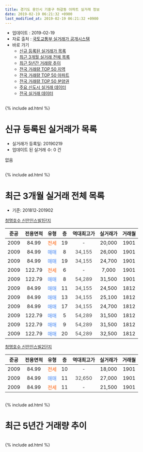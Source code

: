 ```yaml
---
title: 경기도 용인시 기흥구 하갈동 아파트 실거래 정보
date: 2019-02-19 06:21:32 +0900
last_modified_at: 2019-02-19 06:21:32 +0900
---
```


* 업데이트 : 2019-02-19
* 자료 출처 : [국토교통부 실거래가 공개시스템](http://rt.molit.go.kr)
* 바로 가기
    * [신규 등록된 실거래가 목록](#신규-등록된-실거래가-목록)
    * [최근 3개월 실거래 전체 목록](#최근-3개월-실거래-전체-목록)
    * [최근 5년간 거래량 추이](#최근-5년간-거래량-추이)
    * [전국 거래량 TOP 50 지역](https://inasie.github.io/apt-trade-info/최근-3개월-전국에서-가장-거래가-많이-발생한-지역)
    * [전국 거래량 TOP 50 아파트](https://inasie.github.io/apt-trade-info/최근-3개월-전국에서-가장-거래가-많이-발생한-아파트)
    * [전국 거래량 TOP 50 분양권](https://inasie.github.io/apt-trade-info/최근-3개월-전국에서-가장-거래가-많이-발생한-분양권)
    * [주요 신도시 실거래 데이터](https://inasie.github.io/apt-trade-info/주요-신도시)
    * [전국 실거래 데이터](https://inasie.github.io/apt-trade-info/전국)
<br>
{% include ad.html %}
<br>

# 신규 등록된 실거래가 목록
* 실거래가 등록일: 20190219
* 업데이트 된 실거래 수: 0 건

없음

<br>
{% include ad.html %}
<br>

# 최근 3개월 실거래 전체 목록
* 기준: 201812-201902


[청명호수 신안인스빌1단지](https://search.naver.com/search.naver?query=%EA%B2%BD%EA%B8%B0%EB%8F%84+%EC%9A%A9%EC%9D%B8%EC%8B%9C+%EA%B8%B0%ED%9D%A5%EA%B5%AC+%ED%95%98%EA%B0%88%EB%8F%99+%EC%B2%AD%EB%AA%85%ED%98%B8%EC%88%98+%EC%8B%A0%EC%95%88%EC%9D%B8%EC%8A%A4%EB%B9%8C1%EB%8B%A8%EC%A7%80)

|준공|전용면적|유형|층|역대최고가|실거래가|거래월|
|:---:|:---:|:---:|:---:|:---:|:---:|:---:|
|2009|84.99|<span style="color:#ff5a00">전세</span>|19|<span style="color:#444444">-</span>|20,000|1901|
|2009|84.99|<span style="color:#4285f3">매매</span>|8|<span style="color:#444444">34,155</span>|26,000|1901|
|2009|84.99|<span style="color:#4285f3">매매</span>|19|<span style="color:#444444">34,155</span>|24,700|1901|
|2009|122.79|<span style="color:#ff5a00">전세</span>|6|<span style="color:#444444">-</span>|7,000|1901|
|2009|122.79|<span style="color:#4285f3">매매</span>|8|<span style="color:#444444">54,289</span>|31,500|1901|
|2009|84.99|<span style="color:#4285f3">매매</span>|11|<span style="color:#444444">34,155</span>|24,500|1812|
|2009|84.99|<span style="color:#4285f3">매매</span>|13|<span style="color:#444444">34,155</span>|25,100|1812|
|2009|84.99|<span style="color:#4285f3">매매</span>|17|<span style="color:#444444">34,155</span>|24,700|1812|
|2009|122.79|<span style="color:#4285f3">매매</span>|5|<span style="color:#444444">54,289</span>|31,500|1812|
|2009|122.79|<span style="color:#4285f3">매매</span>|9|<span style="color:#444444">54,289</span>|31,500|1812|
|2009|122.79|<span style="color:#4285f3">매매</span>|20|<span style="color:#444444">54,289</span>|32,500|1812|

[청명호수 신안인스빌2단지](https://search.naver.com/search.naver?query=%EA%B2%BD%EA%B8%B0%EB%8F%84+%EC%9A%A9%EC%9D%B8%EC%8B%9C+%EA%B8%B0%ED%9D%A5%EA%B5%AC+%ED%95%98%EA%B0%88%EB%8F%99+%EC%B2%AD%EB%AA%85%ED%98%B8%EC%88%98+%EC%8B%A0%EC%95%88%EC%9D%B8%EC%8A%A4%EB%B9%8C2%EB%8B%A8%EC%A7%80)

|준공|전용면적|유형|층|역대최고가|실거래가|거래월|
|:---:|:---:|:---:|:---:|:---:|:---:|:---:|
|2009|84.99|<span style="color:#ff5a00">전세</span>|10|<span style="color:#444444">-</span>|18,000|1901|
|2009|84.99|<span style="color:#4285f3">매매</span>|11|<span style="color:#444444">32,650</span>|27,000|1901|
|2009|84.99|<span style="color:#ff5a00">전세</span>|11|<span style="color:#444444">-</span>|21,500|1901|


<br>
{% include ad.html %}
<br>

# 최근 5년간 거래량 추이


<div style="width:100%;">
    <canvas id="deal_progress" height="200"></canvas>
</div>

<script>
new Chart(document.getElementById("deal_progress"), {
    type: 'line',
    data: {
        labels: ['201402','201403','201404','201405','201406','201407','201408','201409','201410','201411','201412','201501','201502','201503','201504','201505','201506','201507','201508','201509','201510','201511','201512','201601','201602','201603','201604','201605','201606','201607','201608','201609','201610','201611','201612','201701','201702','201703','201704','201705','201706','201707','201708','201709','201710','201711','201712','201801','201802','201803','201804','201805','201806','201807','201808','201809','201810','201811','201812','201901','201902'],
        datasets: [{
            label: '매매',
            pointRadius: 1,
            data: [5, 3, 2, 1, 1, 4, 6, 4, 7, 5, 1, 7, 4, 5, 12, 7, 12, 17, 7, 4, 4, 2, 3, 6, 1, 2, 6, 5, 3, 6, 3, 4, 9, 8, 0, 3, 2, 5, 3, 1, 3, 6, 3, 1, 5, 2, 0, 1, 3, 2, 4, 3, 5, 11, 20, 22, 22, 16, 6, 4, 0],
            borderColor: "rgba(255, 201, 14, 1)",
            backgroundColor: "rgba(255, 201, 14, 0.5)",
            fill: false,
            lineTension: 0
        },{
            label: '전월세',
            pointRadius: 1,
            data: [15, 7, 5, 3, 4, 4, 5, 3, 3, 3, 1, 4, 5, 8, 4, 4, 7, 13, 8, 9, 17, 12, 8, 13, 12, 13, 5, 7, 7, 14, 12, 9, 1, 9, 0, 1, 3, 3, 3, 2, 3, 5, 2, 13, 20, 11, 5, 10, 10, 15, 10, 5, 4, 3, 4, 4, 1, 0, 0, 4, 0],
            borderColor: "rgba(0, 141, 185, 1)",
            backgroundColor: "rgba(0, 141, 185, 0.5)",
            fill: false,
            lineTension: 0
        }
        ]
    },
    options: {
        responsive: true,
        title: {
            display: false
        },
        tooltips: {
            mode: 'index',
            intersect: false
        },
        hover: {
            mode: 'nearest',
            intersect: true
        },
        scales: {
            xAxes: [{
                display: true,
                scaleLabel: {
                    display: true,
                    labelString: '년/월'
                }
            }],
            yAxes: [{
                display: true,
                ticks: {
                    suggestedMin: 0,
                },
                scaleLabel: {
                    display: true,
                    labelString: '실거래 수'
                }
            }]
        }
    }
});

</script>


<br>
{% include ad.html %}
<br>

